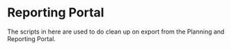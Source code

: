 # Reporting Portal
The scripts in here are used to do clean up on export from the Planning and Reporting Portal.
